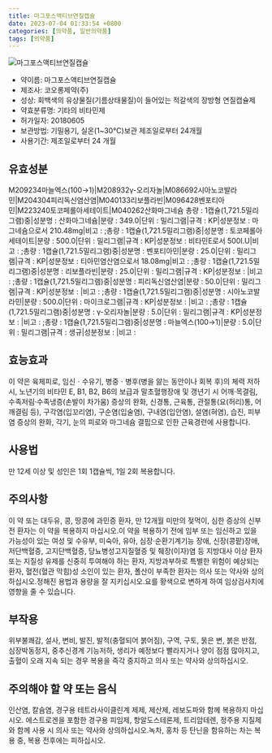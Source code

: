 ```yaml
---
title: 마그포스액티브연질캡슐
date: 2023-07-04 01:33:54 +0800
categories: [의약품, 일반의약품]
tags: [의약품]
---
```

![마그포스액티브연질캡슐](https://nedrug.mfds.go.kr/pbp/cmn/itemImageDownload/153814921631300007)

- 약이름: 마그포스액티브연질캡슐
- 제조사: 코오롱제약(주)
- 성상: 회백색의 유상물질(기름상태물질)이 들어있는 적갈색의 장방형 연질캡슐제
- 약효분류명: 기타의 비타민제
- 허가일자: 20180605
- 보관방법: 기밀용기, 실온(1~30°C)보관 제조일로부터 24개월
- 사용기간: 제조일로부터 24 개월
## 유효성분
M209234마늘엑스(100→1)|M208932γ-오리자놀|M086692시아노코발라민|M204304피리독신염산염|M040133리보플라빈|M096428벤포티아민|M223240토코페롤아세테이트|M040262산화마그네슘
총량 : 1캡슐(1,721.5밀리그램)중|성분명 : 산화마그네슘|분량 : 349.0|단위 : 밀리그램|규격 : KP|성분정보 : 마그네슘으로서 210.48mg|비고 : ;총량 : 1캡슐(1,721.5밀리그램)중|성분명 : 토코페롤아세테이트|분량 : 500.0|단위 : 밀리그램|규격 : KP|성분정보 : 비타민E로서 500I.U|비고 : ;총량 : 1캡슐(1,721.5밀리그램)중|성분명 : 벤포티아민|분량 : 25.0|단위 : 밀리그램|규격 : KP|성분정보 : 티아민염산염으로서 18.08mg|비고 : ;총량 : 1캡슐(1,721.5밀리그램)중|성분명 : 리보플라빈|분량 : 25.0|단위 : 밀리그램|규격 : KP|성분정보 : |비고 : ;총량 : 1캡슐(1,721.5밀리그램)중|성분명 : 피리독신염산염|분량 : 50.0|단위 : 밀리그램|규격 : KP|성분정보 : |비고 : ;총량 : 1캡슐(1,721.5밀리그램)중|성분명 : 시아노코발라민|분량 : 500.0|단위 : 마이크로그램|규격 : KP|성분정보 : |비고 : ;총량 : 1캡슐(1,721.5밀리그램)중|성분명 : γ-오리자놀|분량 : 5.0|단위 : 밀리그램|규격 : KP|성분정보 : |비고 : ;총량 : 1캡슐(1,721.5밀리그램)중|성분명 : 마늘엑스(100→1)|분량 : 5.0|단위 : 밀리그램|규격 : 생규|성분정보 : |비고 :
## 효능효과
이 약은 육체피로, 임신ㆍ수유기, 병중ㆍ병후(병을 앓는 동안이나 회복 후)의 체력 저하 시, 노년기의 비타민 E, B1, B2, B6의 보급과 말초혈행장애 및 갱년기 시 어깨·목결림, 수족저림·수족냉증(손발이 차가움) 증상의 완화, 신경통, 근육통, 관절통(요(허리)통, 어깨결림 등), 구각염(입꼬리염), 구순염(입술염), 구내염(입안염), 설염(혀염), 습진, 피부염 증상의 완화, 각기, 눈의 피로와 마그네슘 결핍으로 인한 근육경련에 사용합니다.
## 사용법
만 12세 이상 및 성인은 1회 1캡슐씩, 1일 2회 복용합니다.
## 주의사항
이 약 또는 대두유, 콩, 땅콩에 과민증 환자, 만 12개월 미만의 젖먹이, 심한 증상의 신부전 환자는 이 약을 복용하지 마십시오.이 약을 복용하기 전에 임부 또는 임신하고 있을 가능성이 있는 여성 및 수유부, 미숙아, 유아, 심장·순환기계기능 장애, 신장(콩팥)장애, 저단백혈증, 고지단백혈증, 당뇨병성고지질혈증 및 췌장(이자)염 등 지방대사 이상 환자 또는 지질성 유제를 신중히 투여해야 하는 환자, 지방과부하로 특별한 위험이 예상되는 환자, 혈전(혈관 막힘)성 소인이 있는 환자, 폴산이 부족한 환자는 의사 또는 약사와 상의하십시오.정해진 용법과 용량을 잘 지키십시오.요를 황색으로 변하게 하여 임상검사치에 영향을 줄 수 있습니다.
## 부작용
위부불쾌감, 설사, 변비, 발진, 발적(충혈되어 붉어짐), 구역, 구토, 묽은 변, 붉은 반점, 심장박동정지, 중추신경계 기능저하, 생리가 예정보다 빨라지거나 양이 점점 많아지고, 출혈이 오래 지속 되는 경우 복용을 즉각 중지하고 의사 또는 약사와 상의하십시오.
## 주의해야 할 약 또는 음식
인산염, 칼슘염, 경구용 테트라사이클린계 제제, 제산제, 레보도파와 함께 복용하지 마십시오. 에스트로겐을 포함한 경구용 피임제, 항알도스테론제, 트리암테렌, 정주용 지질제와 함께 사용 시 의사 또는 약사와 상의하십시오.녹차, 홍차 등 탄닌을 함유하는 차는 복용 중, 복용 전후에는 피하십시오.
